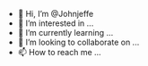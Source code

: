 - 👋 Hi, I’m @Johnjeffe
- 👀 I’m interested in ...
- 🌱 I’m currently learning ...
- 💞️ I’m looking to collaborate on ...
- 📫 How to reach me ...

<!---
Johnjeffe/Johnjeffe is a ✨ special ✨ repository because its `README.md` (this file) appears on your GitHub profile.
You can click the Preview link to take a look at your changes.
--->
